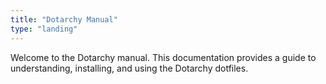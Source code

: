```yaml
---
title: "Dotarchy Manual"
type: "landing"
---
```


Welcome to the Dotarchy manual. This documentation provides a guide to understanding, installing, and using the Dotarchy dotfiles.
